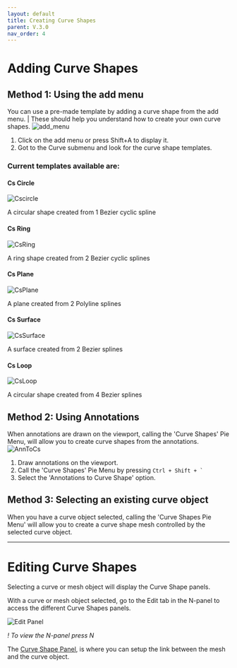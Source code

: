 ```yaml
---
layout: default
title: Creating Curve Shapes
parent: V.3.0
nav_order: 4
---
```


# Adding Curve Shapes
## Method 1: Using the add menu
You can use a pre-made template by adding a curve shape from the add menu.
| These should help you understand how to create your own curve shapes. 
![add_menu](../assets/add_menu.png)
1. Click on the add menu or press Shift+A to display it.
2. Got to the Curve submenu and look for the curve shape templates.

### Current templates available are:
#### Cs Circle
![Cscircle](../assets/Cscircle.png)

A circular shape created from 1 Bezier cyclic spline
#### Cs Ring
![CsRing](../assets/CsRing.png)

A ring shape created from 2 Bezier cyclic splines
#### Cs Plane
![CsPlane](../assets/CsPlane.png)

A plane created from 2 Polyline splines
#### Cs Surface
![CsSurface](../assets/CsSurface.png)

A surface created from 2 Bezier splines
#### Cs Loop
![CsLoop](../assets/CsLoop.png)

A circular shape created from 4 Bezier splines


## Method 2: Using Annotations
When annotations are drawn on the viewport, calling the 'Curve Shapes' Pie Menu, will allow you to create curve shapes from the annotations.
![AnnToCs](../assets/AnnToCs.gif)

1. Draw annotations on the viewport.
2. Call the 'Curve Shapes' Pie Menu by pressing ``` Ctrl + Shift + ` ```
3. Select the 'Annotations to Curve Shape' option.

## Method 3: Selecting an existing curve object
When you have a curve object selected, calling the 'Curve Shapes Pie Menu' will allow you to create a curve shape mesh controlled by the selected curve object.

***

# Editing Curve Shapes
Selecting a curve or mesh object will display the Curve Shape panels.

With a curve or mesh object selected, go to the Edit tab in the N-panel to access the different Curve Shapes panels.

![Edit Panel](../assets/N_panel.png)

*! To view the N-panel press N*

The [Curve Shape Panel](5-panel-cs.md), is where you can setup the link between the mesh and the curve object.